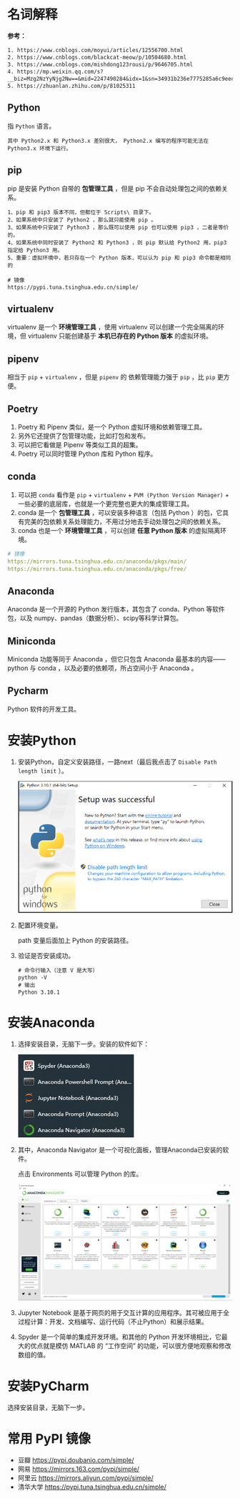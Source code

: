 

# 名词解释

**参考：**

```wiki
1. https://www.cnblogs.com/moyui/articles/12556700.html
2. https://www.cnblogs.com/blackcat-meow/p/10504680.html
3. https://www.cnblogs.com/mishdong123rousi/p/9646705.html
4. https://mp.weixin.qq.com/s?__biz=Mzg2NzYyNjg2Nw==&mid=2247490284&idx=1&sn=34931b236e7775285a6c9eecbb6d00f2&source=41#wechat_redirect
5. https://zhuanlan.zhihu.com/p/81025311
```



## Python

指 `Python` 语言。

```crystal
其中 Python2.x 和 Python3.x 差别很大， Python2.x 编写的程序可能无法在 Python3.x 环境下运行。
```



## pip

pip 是安装 Python 自带的 **包管理工具** ，但是 pip 不会自动处理包之间的依赖关系。

```crystal
1、pip 和 pip3 版本不同，但都位于 Scripts\ 目录下。
2、如果系统中只安装了 Python2 ，那么就只能使用 pip 。
3、如果系统中只安装了 Python3 ，那么既可以使用 pip 也可以使用 pip3 ，二者是等价的。
4、如果系统中同时安装了 Python2 和 Python3 ，则 pip 默认给 Python2 用，pip3 指定给 Python3 用。
5、重要：虚拟环境中，若只存在一个 Python 版本，可以认为 pip 和 pip3 命令都是相同的

# 镜像
https://pypi.tuna.tsinghua.edu.cn/simple/
```



## virtualenv

virtualenv 是一个 **环境管理工具** ，使用 virtualenv 可以创建一个完全隔离的环境，但 virtualenv 只能创建基于 **本机已存在的 Python 版本** 的虚拟环境。



## pipenv

相当于 `pip` + `virtualenv` ，但是 `pipenv` 的 依赖管理能力强于 `pip` ，比 `pip` 更方便。



## Poetry

1. Poetry 和 Pipenv 类似，是一个 Python 虚拟环境和依赖管理工具。
2. 另外它还提供了包管理功能，比如打包和发布。
3. 可以把它看做是 Pipenv 等类似工具的超集。
4. Poetry 可以同时管理 Python 库和 Python 程序。



## conda

1. 可以把 `conda` 看作是 `pip` + `virtualenv` + `PVM (Python Version Manager)` + 一些必要的底层库，也就是一个更完整也更大的集成管理工具。
2. conda 是一个 **包管理工具** ，可以安装多种语言（包括 Python ）的包，它具有完美的包依赖关系处理能力，不用过分地去手动处理包之间的依赖关系。
3. conda 也是一个 **环境管理工具** ，可以创建 **任意 Python 版本** 的虚拟隔离环境。

```yaml
# 镜像
https://mirrors.tuna.tsinghua.edu.cn/anaconda/pkgs/main/
https://mirrors.tuna.tsinghua.edu.cn/anaconda/pkgs/free/
```



## Anaconda

Anaconda 是一个开源的 Python 发行版本，其包含了 conda、Python 等软件包，以及 numpy、pandas（数据分析）、scipy等科学计算包。



## Miniconda

Miniconda 功能等同于 Anaconda ，但它只包含 Anaconda 最基本的内容—— python 与 conda ，以及必要的依赖项，所占空间小于 Anaconda 。



## Pycharm

Python 软件的开发工具。

# 安装Python

1. 安装Python，自定义安装路径，一路next（最后我点击了 `Disable Path length limit` ）。

   ![image-20220117193600349](准备开发环境/image-20220117193600349.png)

   

2. 配置环境变量。

   path 变量后面加上 Python 的安装路径。

   

3. 验证是否安装成功。

   ```shell
   # 命令行输入（注意 V 是大写）
   python -V
   # 输出
   Python 3.10.1
   ```

   

# 安装Anaconda

1. 选择安装目录，无脑下一步。安装的软件如下：

   ![image-20220118004409656](准备开发环境/image-20220118004409656.png)

2. 其中，Anaconda Navigator 是一个可视化面板，管理Anaconda已安装的软件。

   点击 Environments 可以管理 Python 的库。

   ![image-20220118004633499](准备开发环境/image-20220118004633499.png)

3. Jupyter Notebook 是基于网页的用于交互计算的应用程序。其可被应用于全过程计算：开发、文档编写、运行代码（不止Python）和展示结果。

4. Spyder 是一个简单的集成开发环境。和其他的 Python 开发环境相比，它最大的优点就是模仿 MATLAB 的 “工作空间” 的功能，可以很方便地观察和修改数组的值。

# 安装PyCharm

选择安装目录，无脑下一步。

# 常用 PyPI 镜像

- 豆瓣 https://pypi.doubanio.com/simple/
- 网易 https://mirrors.163.com/pypi/simple/
- 阿里云 https://mirrors.aliyun.com/pypi/simple/
- 清华大学 https://pypi.tuna.tsinghua.edu.cn/simple/
